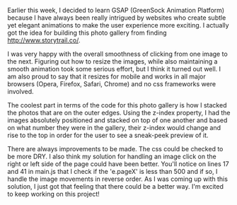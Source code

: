Earlier this week, I decided to learn GSAP (GreenSock Animation Platform) because I have always been really intrigued by websites who create subtle
yet elegant animations to make the user experience more exciting. I actually
got the idea for building this photo gallery from finding http://www.storytrail.co/.

I was very happy with the overall smoothness of clicking from one image to the next. Figuring out how to resize the images, while also
maintaining a smooth animation took some serious effort, but I think it turned out well. I am also proud to say that it resizes for mobile and works in all major browsers (Opera, Firefox, Safari, Chrome) and no css frameworks were involved.

The coolest part in terms of the code for this photo gallery is how I stacked the photos that are on the outer edges. Using the z-index property, I had the images absolutely positioned and stacked on top of one another and based on what number they were in the gallery, their z-index would change and rise to the top in order for the user to see a sneak-peek preview of it.

There are always improvements to be made. The css could be checked to be more DRY. I also think my solution for handling an image click on the right or left side of the page could have been better. You'll notice on lines 17 and 41 in main.js that I check if the 'e.pageX' is less than 500 and if so, I handle the image movements in reverse order. As I was coming up with this solution, I just got that feeling that there could be a better way. I'm excited to keep working on this project!
